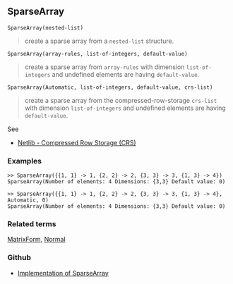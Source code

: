 ## SparseArray

```
SparseArray(nested-list)
```

> create a sparse array from a `nested-list` structure.

```
SparseArray(array-rules, list-of-integers, default-value)
```

> create a sparse array from `array-rules` with dimension `list-of-integers` and undefined elements are having `default-value`.

```
SparseArray(Automatic, list-of-integers, default-value, crs-list)
```

> create a sparse array from the compressed-row-storage `crs-list` with dimension `list-of-integers` and undefined elements are having `default-value`.

See
* [Netlib - Compressed Row Storage (CRS)](http://netlib.org/utk/papers/templates/node91.html)

### Examples

``` 
>> SparseArray({{1, 1} -> 1, {2, 2} -> 2, {3, 3} -> 3, {1, 3} -> 4}) 
SparseArray(Number of elements: 4 Dimensions: {3,3} Default value: 0)

>> SparseArray({{1, 1} -> 1, {2, 2} -> 2, {3, 3} -> 3, {1, 3} -> 4}, Automatic, 0)
SparseArray(Number of elements: 4 Dimensions: {3,3} Default value: 0)
```

### Related terms  
[MatrixForm](MatrixForm.md), [Normal](Normal.md)

### Github

* [Implementation of SparseArray](https://github.com/axkr/symja_android_library/blob/master/symja_android_library/matheclipse-core/src/main/java/org/matheclipse/core/builtin/SparseArrayFunctions.java#L158) 
